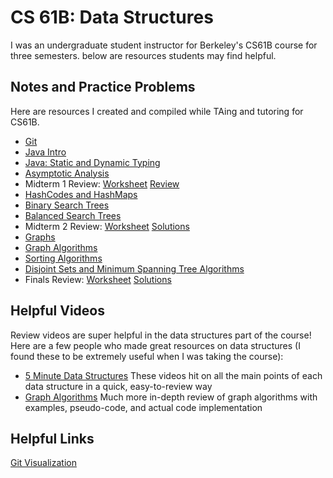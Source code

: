 ﻿
CS 61B: Data Structures
=========

I was an undergraduate student instructor for Berkeley's CS61B course for three semesters. below are resources students may find helpful.

Notes and Practice Problems
-------------
Here are resources I created and compiled while TAing and tutoring for CS61B.

 - [Git](chingf.github.io/notes/git.html)
 - [Java Intro](chingf.github.io/notes/java_intro.html)
 - [Java: Static and Dynamic Typing](/notes/StaticDynamic.pdf)
 - [Asymptotic Analysis](/notes/Asymptotics.pdf)
 - Midterm 1 Review: [Worksheet](/notes/MT-1-Review.pdf) [Review](/notes/MT-1-Review-Sols.pdf)
 - [HashCodes and HashMaps](/notes/Hashing.pdf)
 - [Binary Search Trees](/notes/BinarySearchTree.pdf)
 - [Balanced Search Trees](/notes/BalancedSearchTrees.pdf)
 - Midterm 2 Review: [Worksheet](/notes/MT-2-Review.pdf) [Solutions](/notes/MT2-Solutions.pdf)
 - [Graphs](/notes/Graphs.pdf)
 - [Graph Algorithms](/notes/GraphAlgorithms.pdf)
 - [Sorting Algorithms](/notes/SortingI.pdf)
 - [Disjoint Sets and Minimum Spanning Tree Algorithms](/notes/Kruskals-DisjointSets.pdf)
 - Finals Review: [Worksheet](/notes/FinalReview-Worksheet.pdf) [Solutions](/notes/FinalReview-Solutions.pdf)


Helpful Videos
-------------
Review videos are super helpful in the data structures part of the course! Here are a few people who made great resources
on data structures (I found these to be extremely useful when I was taking the course):

 - [5 Minute Data Structures](https://www.youtube.com/playlist?list=PLlipSLnrfrUlclWAcvmyxcn6R7tzwALhM)
	These videos hit on all the main points of each data structure in a quick, easy-to-review way 
 - [Graph Algorithms](https://www.youtube.com/playlist?list=PLrmLmBdmIlpu2f2g8ltqaaCZiq6GJvl1j)
	Much more in-depth review of graph algorithms with examples, pseudo-code, and actual code implementation


Helpful Links
-------------
[Git Visualization](https://onlywei.github.io/explain-git-with-d3/)
